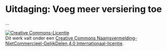 # Uitdaging: Voeg meer versiering toe

...

<a rel="license" href="http://creativecommons.org/licenses/by-nc-sa/4.0/"><img alt="Creative Commons-Licentie" style="border-width:0" src="https://i.creativecommons.org/l/by-nc-sa/4.0/88x31.png" /></a><br />Dit werk valt onder een <a rel="license" href="http://creativecommons.org/licenses/by-nc-sa/4.0/deed.nl">Creative Commons Naamsvermelding-NietCommercieel-GelijkDelen 4.0 Internationaal-licentie</a>.
